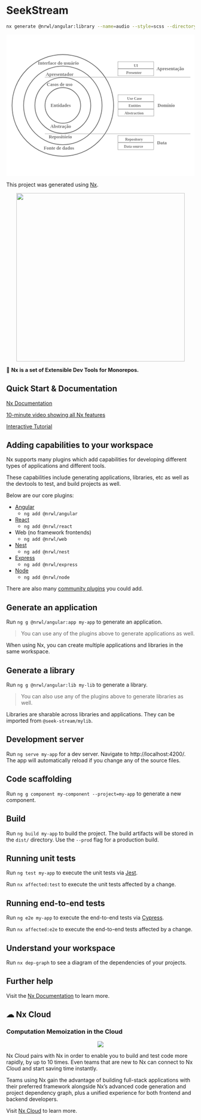 # SeekStream

```sh
nx generate @nrwl/angular:library --name=audio --style=scss --directory=web --importPath=@seek-stream/web-audio --prefix=seek --publishable --no-interactive --dry-run
```

<svg xmlns="http://www.w3.org/2000/svg" xmlns:xlink="http://www.w3.org/1999/xlink" width="800" height="600" viewBox="0 0 800 600">
  <defs>
    <clipPath id="clip-Clean_Architecture_1">
      <rect width="800" height="600"/>
    </clipPath>
  </defs>
  <g id="Clean_Architecture_1" data-name="Clean Architecture – 1" clip-path="url(#clip-Clean_Architecture_1)">
    <rect width="800" height="600" fill="#fff"/>
    <g id="Entidades" transform="translate(43 26)">
      <g id="Elipse_1" data-name="Elipse 1" transform="translate(120 197)" fill="#fff" stroke="#707070" stroke-width="3">
        <circle cx="77" cy="77" r="77" stroke="none"/>
        <circle cx="77" cy="77" r="75.5" fill="none"/>
      </g>
      <text id="Entidades-2" data-name="Entidades" transform="translate(145 281)" fill="#707070" font-size="20" font-family="Montserrat-Bold, Montserrat" font-weight="700"><tspan x="0" y="0">Entidades</tspan></text>
    </g>
    <g id="Casos_de_uso_Abstração" data-name="Casos de uso / Abstração" transform="translate(43 26)">
      <g id="Elipse_2" data-name="Elipse 2" transform="translate(77 154)" fill="none" stroke="#707070" stroke-width="3">
        <circle cx="120" cy="120" r="120" stroke="none"/>
        <circle cx="120" cy="120" r="118.5" fill="none"/>
      </g>
      <text id="Casos_de_uso" data-name="Casos de uso" transform="translate(129 192)" fill="#707070" font-size="20" font-family="Montserrat-Bold, Montserrat" font-weight="700"><tspan x="0" y="0">Casos de uso</tspan></text>
      <text id="Abstração" transform="translate(144 370)" fill="#707070" font-size="20" font-family="Montserrat-Bold, Montserrat" font-weight="700"><tspan x="0" y="0">Abstração</tspan></text>
    </g>
    <g id="Apresentador_Repositório" data-name="Apresentador / Repositório" transform="translate(43 26)">
      <g id="Grupo_1" data-name="Grupo 1">
        <g id="Elipse_3" data-name="Elipse 3" transform="translate(29 106)" fill="none" stroke="#707070" stroke-width="3">
          <circle cx="168" cy="168" r="168" stroke="none"/>
          <circle cx="168" cy="168" r="166.5" fill="none"/>
        </g>
        <text id="Apresentador" transform="translate(125 149)" fill="#707070" font-size="20" font-family="Montserrat-Bold, Montserrat" font-weight="700"><tspan x="0" y="0">Apresentador</tspan></text>
        <text id="Repositório" transform="translate(137 413)" fill="#707070" font-size="20" font-family="Montserrat-Bold, Montserrat" font-weight="700"><tspan x="0" y="0">Repositório</tspan></text>
      </g>
    </g>
    <g id="Interface_do_usuário_Fonte_de_dados" data-name="Interface do usuário / Fonte de dados" transform="translate(-160)">
      <g id="Elipse_4" data-name="Elipse 4" transform="translate(183 83)" fill="none" stroke="#707070" stroke-width="3">
        <circle cx="217" cy="217" r="217" stroke="none"/>
        <circle cx="217" cy="217" r="215.5" fill="none"/>
      </g>
      <text id="Interface_do_usuário" data-name="Interface do usuário" transform="translate(400 127)" fill="#707070" font-size="20" font-family="Montserrat-Bold, Montserrat" font-weight="700"><tspan x="-105.32" y="0">Interface do usuário</tspan></text>
      <text id="Fonte_de_dados" data-name="Fonte de dados" transform="translate(400 487)" fill="#707070" font-size="20" font-family="Montserrat-Bold, Montserrat" font-weight="700"><tspan x="-81.02" y="0">Fonte de dados</tspan></text>
    </g>
    <g id="Apresentação">
      <line id="Linha_1" data-name="Linha 1" x2="618" transform="translate(163.5 180.5)" fill="none" stroke="#707070" stroke-width="1"/>
      <text id="Apresentação-2" data-name="Apresentação" transform="translate(711 151)" fill="#707070" font-size="20" font-family="Montserrat-Bold, Montserrat" font-weight="700"><tspan x="-72.89" y="0">Apresentação</tspan></text>
      <g id="Retângulo_1" data-name="Retângulo 1" transform="translate(473 114)" fill="#fff" stroke="#707070" stroke-width="1">
        <rect width="153" height="30" stroke="none"/>
        <rect x="0.5" y="0.5" width="152" height="29" fill="none"/>
      </g>
      <g id="Retângulo_2" data-name="Retângulo 2" transform="translate(473 145)" fill="#fff" stroke="#707070" stroke-width="1">
        <rect width="153" height="30" stroke="none"/>
        <rect x="0.5" y="0.5" width="152" height="29" fill="none"/>
      </g>
      <text id="UI" transform="translate(550 136)" fill="#707070" font-size="16" font-family="Montserrat-Bold, Montserrat" font-weight="700"><tspan x="-8.928" y="0">UI</tspan></text>
      <text id="Presenter" transform="translate(550 167)" fill="#707070" font-size="16" font-family="Montserrat-Bold, Montserrat" font-weight="700"><tspan x="-40.864" y="0">Presenter</tspan></text>
    </g>
    <g id="Data" transform="translate(0 319)">
      <line id="Linha_2" data-name="Linha 2" x2="618" transform="translate(163.5 101.5)" fill="none" stroke="#707070" stroke-width="1"/>
      <text id="Data-2" data-name="Data" transform="translate(665 146)" fill="#707070" font-size="20" font-family="Montserrat-Bold, Montserrat" font-weight="700"><tspan x="-24.95" y="0">Data</tspan></text>
      <g id="Retângulo_1-2" data-name="Retângulo 1" transform="translate(473 108)" fill="#fff" stroke="#707070" stroke-width="1">
        <rect width="153" height="30" stroke="none"/>
        <rect x="0.5" y="0.5" width="152" height="29" fill="none"/>
      </g>
      <g id="Retângulo_2-2" data-name="Retângulo 2" transform="translate(473 139)" fill="#fff" stroke="#707070" stroke-width="1">
        <rect width="153" height="30" stroke="none"/>
        <rect x="0.5" y="0.5" width="152" height="29" fill="none"/>
      </g>
      <text id="Repository" transform="translate(550 130)" fill="#707070" font-size="16" font-family="Montserrat-Bold, Montserrat" font-weight="700"><tspan x="-45.28" y="0">Repository</tspan></text>
      <text id="Data_source" data-name="Data source" transform="translate(550 161)" fill="#707070" font-size="16" font-family="Montserrat-Bold, Montserrat" font-weight="700"><tspan x="-50.304" y="0">Data source</tspan></text>
    </g>
    <text id="Domínio" transform="translate(687 307)" fill="#707070" font-size="20" font-family="Montserrat-Bold, Montserrat" font-weight="700"><tspan x="-44.78" y="0">Domínio</tspan></text>
    <g id="Retângulo_3" data-name="Retângulo 3" transform="translate(474 254)" fill="#fff" stroke="#707070" stroke-width="1">
      <rect width="153" height="30" stroke="none"/>
      <rect x="0.5" y="0.5" width="152" height="29" fill="none"/>
    </g>
    <g id="Retângulo_4" data-name="Retângulo 4" transform="translate(474 285)" fill="#fff" stroke="#707070" stroke-width="1">
      <rect width="153" height="30" stroke="none"/>
      <rect x="0.5" y="0.5" width="152" height="29" fill="none"/>
    </g>
    <text id="Use_Case" data-name="Use Case" transform="translate(551 276)" fill="#707070" font-size="16" font-family="Montserrat-Bold, Montserrat" font-weight="700"><tspan x="-37.928" y="0">Use Case</tspan></text>
    <text id="Entities" transform="translate(551 307)" fill="#707070" font-size="16" font-family="Montserrat-Bold, Montserrat" font-weight="700"><tspan x="-31.968" y="0">Entities</tspan></text>
    <g id="Retângulo_5" data-name="Retângulo 5" transform="translate(474 316)" fill="#fff" stroke="#707070" stroke-width="1">
      <rect width="153" height="30" stroke="none"/>
      <rect x="0.5" y="0.5" width="152" height="29" fill="none"/>
    </g>
    <text id="Abstraction" transform="translate(551 338)" fill="#707070" font-size="16" font-family="Montserrat-Bold, Montserrat" font-weight="700"><tspan x="-49.2" y="0">Abstraction</tspan></text>
  </g>
</svg>

This project was generated using [Nx](https://nx.dev).

<p align="center"><img src="https://raw.githubusercontent.com/nrwl/nx/master/images/nx-logo.png" width="450"></p>

🔎 **Nx is a set of Extensible Dev Tools for Monorepos.**

## Quick Start & Documentation

[Nx Documentation](https://nx.dev/angular)

[10-minute video showing all Nx features](https://nx.dev/angular/getting-started/what-is-nx)

[Interactive Tutorial](https://nx.dev/angular/tutorial/01-create-application)

## Adding capabilities to your workspace

Nx supports many plugins which add capabilities for developing different types of applications and different tools.

These capabilities include generating applications, libraries, etc as well as the devtools to test, and build projects as well.

Below are our core plugins:

- [Angular](https://angular.io)
  - `ng add @nrwl/angular`
- [React](https://reactjs.org)
  - `ng add @nrwl/react`
- Web (no framework frontends)
  - `ng add @nrwl/web`
- [Nest](https://nestjs.com)
  - `ng add @nrwl/nest`
- [Express](https://expressjs.com)
  - `ng add @nrwl/express`
- [Node](https://nodejs.org)
  - `ng add @nrwl/node`

There are also many [community plugins](https://nx.dev/nx-community) you could add.

## Generate an application

Run `ng g @nrwl/angular:app my-app` to generate an application.

> You can use any of the plugins above to generate applications as well.

When using Nx, you can create multiple applications and libraries in the same workspace.

## Generate a library

Run `ng g @nrwl/angular:lib my-lib` to generate a library.

> You can also use any of the plugins above to generate libraries as well.

Libraries are sharable across libraries and applications. They can be imported from `@seek-stream/mylib`.

## Development server

Run `ng serve my-app` for a dev server. Navigate to http://localhost:4200/. The app will automatically reload if you change any of the source files.

## Code scaffolding

Run `ng g component my-component --project=my-app` to generate a new component.

## Build

Run `ng build my-app` to build the project. The build artifacts will be stored in the `dist/` directory. Use the `--prod` flag for a production build.

## Running unit tests

Run `ng test my-app` to execute the unit tests via [Jest](https://jestjs.io).

Run `nx affected:test` to execute the unit tests affected by a change.

## Running end-to-end tests

Run `ng e2e my-app` to execute the end-to-end tests via [Cypress](https://www.cypress.io).

Run `nx affected:e2e` to execute the end-to-end tests affected by a change.

## Understand your workspace

Run `nx dep-graph` to see a diagram of the dependencies of your projects.

## Further help

Visit the [Nx Documentation](https://nx.dev/angular) to learn more.

## ☁ Nx Cloud

### Computation Memoization in the Cloud

<p align="center"><img src="https://raw.githubusercontent.com/nrwl/nx/master/images/nx-cloud-card.png"></p>

Nx Cloud pairs with Nx in order to enable you to build and test code more rapidly, by up to 10 times. Even teams that are new to Nx can connect to Nx Cloud and start saving time instantly.

Teams using Nx gain the advantage of building full-stack applications with their preferred framework alongside Nx’s advanced code generation and project dependency graph, plus a unified experience for both frontend and backend developers.

Visit [Nx Cloud](https://nx.app/) to learn more.
